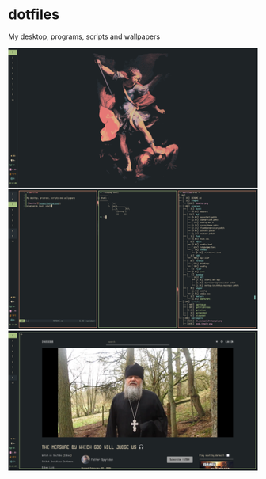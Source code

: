 # dotfiles

My desktop, programs, scripts and wallpapers

![desktop](images/desktop.png)
![terminal](images/foot.png)
![browser](images/browser.png)

